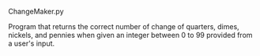 ChangeMaker.py

Program that returns the correct number of change of quarters, dimes, nickels, and pennies when given an integer between 0 to 99 provided from a user's input.
